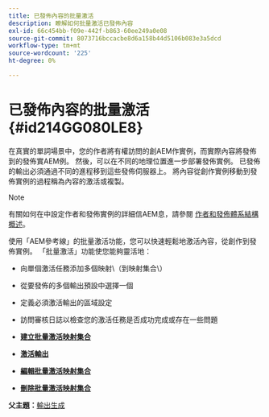 ```yaml
---
title: 已發佈內容的批量激活
description: 瞭解如何批量激活已發佈內容
exl-id: 66c454bb-f09e-442f-b863-60ee249a0e08
source-git-commit: 8073716bccacbe8d6a158b44d5106b083e3a5dcd
workflow-type: tm+mt
source-wordcount: '225'
ht-degree: 0%

---
```


# 已發佈內容的批量激活 {#id214GG080LE8}

在真實的單詞場景中，您的作者將有權訪問的創AEM作實例，而實際內容將發佈到的發佈實AEM例。 然後，可以在不同的地理位置進一步部署發佈實例。 已發佈的輸出必須通過不同的進程移到這些發佈伺服器上。 將內容從創作實例移動到發佈實例的過程稱為內容的激活或複製。

>[!NOTE]
>
> 有關如何在中設定作者和發佈實例的詳細信AEM息，請參閱 [作者和發佈體系結構概述](https://experienceleague.adobe.com/docs/experience-manager-screens/user-guide/administering/author-publish/author-publish-architecture-overview.html?lang=en#prerequisites)。

使用「AEM參考線」的批量激活功能，您可以快速輕鬆地激活內容，從創作到發佈實例。 「批量激活」功能使您能夠靈活地：

- 向單個激活任務添加多個映射\（到映射集合\）

- 從要發佈的多個輸出預設中選擇一個

- 定義必須激活輸出的區域設定

- 訪問審核日誌以檢查您的激活任務是否成功完成或存在一些問題


- **[建立批量激活映射集合](conf-bulk-activation-create-map-collection.md)**

- **[激活輸出](conf-bulk-activation-publish-map-collection.md)**

- **[編輯批量激活映射集合](conf-bulk-activation-edit-map-collection.md)**

- **[刪除批量激活映射集合](conf-bulk-activation-delete-map-collection.md)**


**父主題：**[&#x200B;輸出生成](generate-output.md)
